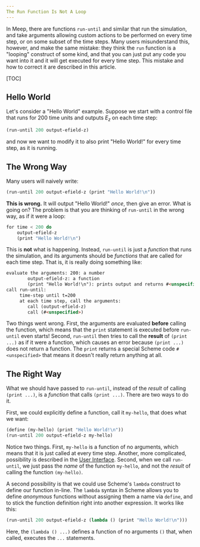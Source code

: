 ```yaml
---
The Run Function Is Not A Loop
---
```


In Meep, there are functions `run-until` and similar that run the simulation, and take arguments allowing custom actions to be performed on every time step, or on some subset of the time steps.  Many users misunderstand this, however, and make the same mistake: they think the `run` function is a "looping" construct of some kind, and that you can just put any code you want into it and it will get executed for every time step.  This mistake and how to correct it are described in this article.

[TOC]

Hello World
-----------

Let's consider a "Hello World" example.  Suppose we start with a control file that runs for 200 time units and outputs $E_z$ on each time step:

```scm
(run-until 200 output-efield-z)
```

and now we want to modify it to also print "Hello World!" for every time step, as it is running.

The Wrong Way
-------------

Many users will naively write:

```scm
(run-until 200 output-efield-z (print "Hello World!\n"))     
```

**This is wrong.**  It will output "Hello World!" *once*, then give an error.  What is going on? The problem is that you are thinking of `run-until` in the wrong way, as if it were a loop:

```scm
for time < 200 do
    output-efield-z
    (print "Hello World!\n")
```

This is **not** what is happening. Instead, `run-until` is just a *function* that runs the simulation, and its arguments should be *functions* that are called for each time step.  That is, it is really doing something like:

```html
evaluate the arguments: 200: a number
        output-efield-z: a function
        (print "Hello World!\n"): prints output and returns #<unspecified>;
call run-until:
     time-step until t=200
     at each time step, call the arguments:
        call (output-efield-z)
        call (#<unspecified>)
```

Two things went wrong.  First, the arguments are evaluated **before** calling the function, which means that the `print` statement is executed before `run-until` even starts!  Second, `run-until` then tries to call the **result** of `(print ...)` as if it were a function, which causes an error because `(print ...)` does not return a function. The `print` returns a special Scheme code `#<unspecified>` that means it doesn't really return anything at all.

The Right Way
-------------

What we should have passed to `run-until`, instead of the *result* of calling `(print ...)`, is a *function* that calls `(print ...)`.  There are two ways to do it.

First, we could explicitly define a function, call it `my-hello`, that does what we want:

```scm
(define (my-hello) (print "Hello World!\n"))
(run-until 200 output-efield-z my-hello)
```

Notice two things. First, `my-hello` is a function of no arguments, which means that it is just called at every time step. Another, more complicated, possibility is described in the [User Interface](Scheme_User_Interface.md#writing-your-own-step-functions). Second, when we call `run-until`, we just pass the *name* of the function `my-hello`, and not the *result* of calling the function `(my-hello)`.

A second possibility is that we could use Scheme's `lambda` construct to define our function in-line. The `lambda` syntax in Scheme allows you to define *anonymous* functions without assigning them a name via `define`, and to stick the function definition right into another expression. It works like this:

```scm
(run-until 200 output-efield-z (lambda () (print "Hello World!\n")))
```

Here, the `(lambda () ...)` defines a function of no arguments `()` that, when called, executes the `...` statements.
